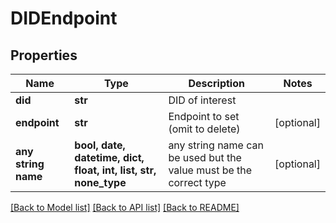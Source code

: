 # DIDEndpoint


## Properties
Name | Type | Description | Notes
------------ | ------------- | ------------- | -------------
**did** | **str** | DID of interest | 
**endpoint** | **str** | Endpoint to set (omit to delete) | [optional] 
**any string name** | **bool, date, datetime, dict, float, int, list, str, none_type** | any string name can be used but the value must be the correct type | [optional]

[[Back to Model list]](../README.md#documentation-for-models) [[Back to API list]](../README.md#documentation-for-api-endpoints) [[Back to README]](../README.md)


